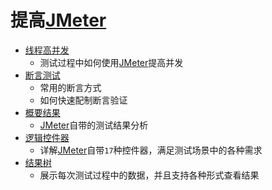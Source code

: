 # 提高[JMeter](http://jmeter.apache.org/)

* [线程高并发](线程高并发.md)
  * 测试过程中如何使用[JMeter](http://jmeter.apache.org/)提高并发
* [断言测试](断言测试.md)
  * 常用的断言方式
  * 如何快速配制断言验证
* [概要结果](概要结果.md)
  * [JMeter](http://jmeter.apache.org/)自带的测试结果分析
* [逻辑控件器](逻辑控件器.md)
  * 详解[JMeter](http://jmeter.apache.org/)自带`17`种控件器，满足测试场景中的各种需求
* [结果树](chapter2/结果树.md)
  * 展示每次测试过程中的数据，并且支持各种形式查看结果
